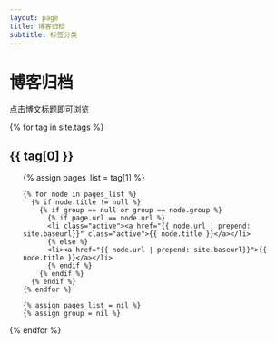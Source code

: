 ```yaml
---
layout: page
title: 博客归档
subtitle: 标签分类
---
```


# 博客归档
点击博文标题即可浏览

{% for tag in site.tags %}
  <h2 class='tag-header' id="{{ tag[0] }}-ref">{{ tag[0] }}</h2>
  <ul>
    {% assign pages_list = tag[1] %}

    {% for node in pages_list %}
      {% if node.title != null %}
        {% if group == null or group == node.group %}
          {% if page.url == node.url %}
          <li class="active"><a href="{{ node.url | prepend: site.baseurl}}" class="active">{{ node.title }}</a></li>
          {% else %}
          <li><a href="{{ node.url | prepend: site.baseurl}}">{{ node.title }}</a></li>
          {% endif %}
        {% endif %}
      {% endif %}
    {% endfor %}

    {% assign pages_list = nil %}
    {% assign group = nil %}
  </ul>
{% endfor %}